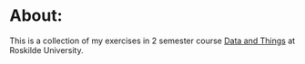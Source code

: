 # About:
This is a collection of my exercises in 2 semester course [Data and Things](https://study.ruc.dk/class/view/34785) at Roskilde University.
